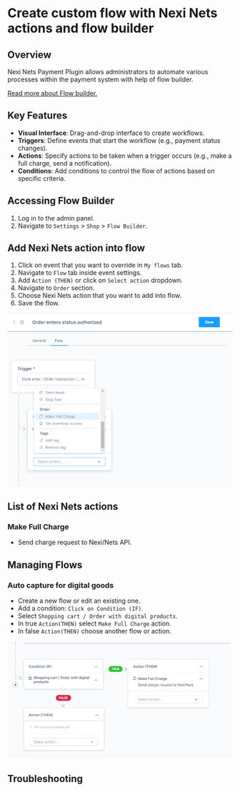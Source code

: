 # Create custom flow with Nexi Nets actions and flow builder

## Overview

Nexi Nets Payment Plugin allows administrators to automate various processes within the payment system with help of flow builder. 

[Read more about Flow builder.](https://developer.shopware.com/docs/guides/plugins/plugins/framework/flow/add-flow-builder-action.html)

## Key Features

- **Visual Interface**: Drag-and-drop interface to create workflows.
- **Triggers**: Define events that start the workflow (e.g., payment status changes).
- **Actions**: Specify actions to be taken when a trigger occurs (e.g., make a full charge, send a notification).
- **Conditions**: Add conditions to control the flow of actions based on specific criteria.

## Accessing Flow Builder

1. Log in to the admin panel.
2. Navigate to `Settings` > `Shop` > `Flow Builder`.

## Add Nexi Nets action into flow

1. Click on event that you want to override in `My flows` tab.
2. Navigate to `Flow` tab inside event settings.
3. Add `Action (THEN)` or click on `Select action` dropdown.
4. Navigate to `Order` section.
5. Choose Nexi Nets action that you want to add into flow.
6. Save the flow.

![Flow Builder Schema](../images/flow-builder-schema.png)

## List of Nexi Nets actions

### Make Full Charge

- Send charge request to Nexi/Nets API.

## Managing Flows

### Auto capture for digital goods

- Create a new flow or edit an existing one.
- Add a condition: `Click on Condition (IF)`.
- Select `Shopping cart / Order with digital products`.
- In true `Action(THEN)` select `Make Full Charge` action.
- In false `Action(THEN)` choose another flow or action.

![Digital Goods Schema](../images/digital-goods-schema.png)

## Troubleshooting